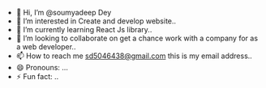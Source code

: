 - 👋 Hi, I’m @soumyadeep Dey
- 👀 I’m interested in Create and develop website..
- 🌱 I’m currently learning React Js library..
- 💞️ I’m looking to collaborate on get a chance work with a company for as a web developer..
- 📫 How to reach me sd5046438@gmail.com this is my email address..
- 😄 Pronouns: ...
- ⚡ Fun fact: ..

<!---
soumyadeepDey1/soumyadeepDey1 is a ✨ special ✨ repository because its `README.md` (this file) appears on your GitHub profile.
You can click the Preview link to take a look at your changes.
--->
